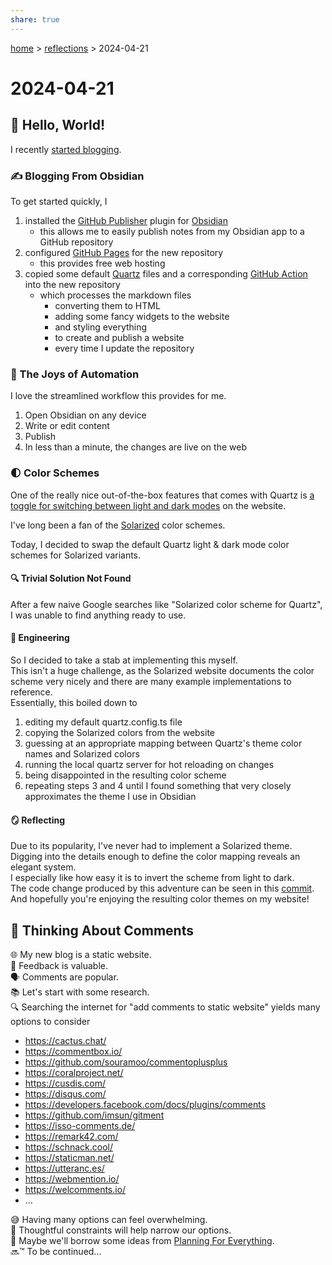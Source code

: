 ```yaml
---  
share: true  
---  
```

[ home](/index.md) > [ reflections](reflections/index.md) > 2024-04-21  
# 2024-04-21  
## 🏁 Hello, World!  
I recently [started blogging](./2024-04-19.md#).  
  
### ✍ Blogging From Obsidian  
To get started quickly, I  
1. installed the [GitHub Publisher](https://github.com/ObsidianPublisher/obsidian-github-publisher) plugin for [Obsidian](https://obsidian.md)  
    - this allows me to easily publish notes from my Obsidian app to a GitHub repository  
2. configured [GitHub Pages](https://pages.github.com) for the new repository  
    - this provides free web hosting  
3. copied some default [Quartz](https://quartz.jzhao.xyz) files and a corresponding [GitHub Action](https://github.com/features/actions) into the new repository  
    - which processes the markdown files  
      - converting them to HTML  
      - adding some fancy widgets to the website  
      - and styling everything  
      - to create and publish a website  
      - every time I update the repository  
  
### 🤖 The Joys of Automation  
I love the streamlined workflow this provides for me.  
1. Open Obsidian on any device  
2. Write or edit content  
3. Publish  
4. In less than a minute, the changes are live on the web  
  
### 🌓 Color Schemes  
One of the really nice out-of-the-box features that comes with Quartz is [a toggle for switching between light and dark modes](https://quartz.jzhao.xyz/features/darkmode) on the website.  
  
I've long been a fan of the [Solarized](https://ethanschoonover.com/solarized) color schemes.  
  
Today, I decided to swap the default Quartz light & dark mode color schemes for Solarized variants.  
  
#### 🔍 Trivial Solution Not Found  
After a few naive Google searches like "Solarized color scheme for Quartz", I was unable to find anything ready to use.  
  
#### 🔧 Engineering  
So I decided to take a stab at implementing this myself.  
This isn't a huge challenge, as the Solarized website documents the color scheme very nicely and there are many example implementations to reference.  
Essentially, this boiled down to  
1. editing my default quartz.config.ts file  
2. copying the Solarized colors from the website  
3. guessing at an appropriate mapping between Quartz's theme color names and Solarized colors  
4. running the local quartz server for hot reloading on changes  
5. being disappointed in the resulting color scheme  
6. repeating steps 3 and 4 until I found something that very closely approximates the theme I use in Obsidian  
  
#### 🪞 Reflecting  
Due to its popularity, I've never had to implement a Solarized theme.  
Digging into the details enough to define the color mapping reveals an elegant system.  
I especially like how easy it is to invert the scheme from light to dark.  
The code change produced by this adventure can be seen in this [commit](https://github.com/bagrounds/obsidian-github-publisher-sync/commit/3d1ca875405687dbb97523479ecd1a4b82b881ee).  
And hopefully you're enjoying the resulting color themes on my website!  
  
## 💬 Thinking About Comments  
🌐 My new blog is a static website.  
🔁 Feedback is valuable.  
🗣️ Comments are popular.  
📚 Let's start with some research.  
🔍 Searching the internet for "add comments to static website" yields many options to consider  
- https://cactus.chat/  
- https://commentbox.io/  
- https://github.com/souramoo/commentoplusplus  
- https://coralproject.net/  
- https://cusdis.com/  
- https://disqus.com/  
- https://developers.facebook.com/docs/plugins/comments  
- https://github.com/imsun/gitment  
- https://isso-comments.de/  
- https://remark42.com/  
- https://schnack.cool/  
- https://staticman.net/  
- https://utteranc.es/  
- https://webmention.io/  
- https://welcomments.io/  
- ...  
  
😅 Having many options can feel overwhelming.  
🤔 Thoughtful constraints will help narrow our options.  
🔮 Maybe we'll borrow some ideas from [Planning For Everything](../books/planning-for-everything.md).  
🔜™️ To be continued...  
